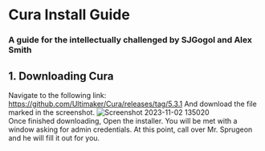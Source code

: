 # Cura Install Guide
### A guide for the intellectually challenged by SJGogol and Alex Smith
## 1. Downloading Cura
Navigate to the following link: https://github.com/Ultimaker/Cura/releases/tag/5.3.1
And download the file marked in the screenshot.
![Screenshot 2023-11-02 135020](https://github.com/SJGogol/InstallerGuide/assets/88162881/b1355256-23d7-4661-ae55-396fe89a9834)      
 Once finished downloading, Open the installer.
You will be met with a window asking for admin credentials. At this point, call over Mr. Sprugeon and he will fill it out for you. 
